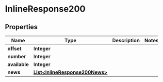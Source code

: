 

# InlineResponse200


## Properties

Name | Type | Description | Notes
------------ | ------------- | ------------- | -------------
**offset** | **Integer** |  | 
**number** | **Integer** |  | 
**available** | **Integer** |  | 
**news** | [**List&lt;InlineResponse200News&gt;**](InlineResponse200News.md) |  | 



